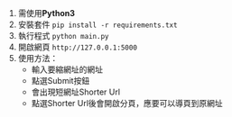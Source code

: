 1. 需使用**Python3**
2. 安裝套件
    `pip install -r requirements.txt`
3. 執行程式
    `python main.py`
4. 開啟網頁
    `http://127.0.0.1:5000`
5. 使用方法：
    * 輸入要縮網址的網址
     * 點選Submit按鈕
     * 會出現短網址Shorter Url
     * 點選Shorter Url後會開啟分頁，應要可以導頁到原網址
